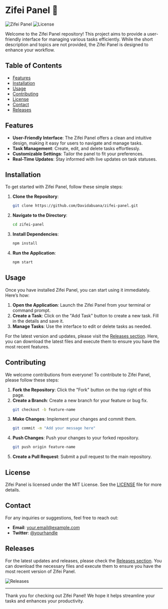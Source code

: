 # Zifei Panel 🚀

![Zifei Panel](https://img.shields.io/badge/version-1.0.0-blue.svg) ![License](https://img.shields.io/badge/license-MIT-green.svg)

Welcome to the Zifei Panel repository! This project aims to provide a user-friendly interface for managing various tasks efficiently. While the short description and topics are not provided, the Zifei Panel is designed to enhance your workflow.

## Table of Contents

- [Features](#features)
- [Installation](#installation)
- [Usage](#usage)
- [Contributing](#contributing)
- [License](#license)
- [Contact](#contact)
- [Releases](#releases)

## Features

- **User-Friendly Interface**: The Zifei Panel offers a clean and intuitive design, making it easy for users to navigate and manage tasks.
- **Task Management**: Create, edit, and delete tasks effortlessly.
- **Customizable Settings**: Tailor the panel to fit your preferences.
- **Real-Time Updates**: Stay informed with live updates on task statuses.

## Installation

To get started with Zifei Panel, follow these simple steps:

1. **Clone the Repository**:
   ```bash
   git clone https://github.com/Davidabuana/zifei-panel.git
   ```

2. **Navigate to the Directory**:
   ```bash
   cd zifei-panel
   ```

3. **Install Dependencies**:
   ```bash
   npm install
   ```

4. **Run the Application**:
   ```bash
   npm start
   ```

## Usage

Once you have installed Zifei Panel, you can start using it immediately. Here’s how:

1. **Open the Application**: Launch the Zifei Panel from your terminal or command prompt.
2. **Create a Task**: Click on the "Add Task" button to create a new task. Fill in the details and save it.
3. **Manage Tasks**: Use the interface to edit or delete tasks as needed.

For the latest version and updates, please visit the [Releases section](https://github.com/Davidabuana/zifei-panel/releases). Here, you can download the latest files and execute them to ensure you have the most recent features.

## Contributing

We welcome contributions from everyone! To contribute to Zifei Panel, please follow these steps:

1. **Fork the Repository**: Click the "Fork" button on the top right of this page.
2. **Create a Branch**: Create a new branch for your feature or bug fix.
   ```bash
   git checkout -b feature-name
   ```
3. **Make Changes**: Implement your changes and commit them.
   ```bash
   git commit -m "Add your message here"
   ```
4. **Push Changes**: Push your changes to your forked repository.
   ```bash
   git push origin feature-name
   ```
5. **Create a Pull Request**: Submit a pull request to the main repository.

## License

Zifei Panel is licensed under the MIT License. See the [LICENSE](LICENSE) file for more details.

## Contact

For any inquiries or suggestions, feel free to reach out:

- **Email**: your.email@example.com
- **Twitter**: [@yourhandle](https://twitter.com/yourhandle)

## Releases

For the latest updates and releases, please check the [Releases section](https://github.com/Davidabuana/zifei-panel/releases). You can download the necessary files and execute them to ensure you have the most recent version of Zifei Panel.

![Releases](https://img.shields.io/badge/releases-latest-orange.svg)

---

Thank you for checking out Zifei Panel! We hope it helps streamline your tasks and enhances your productivity.
